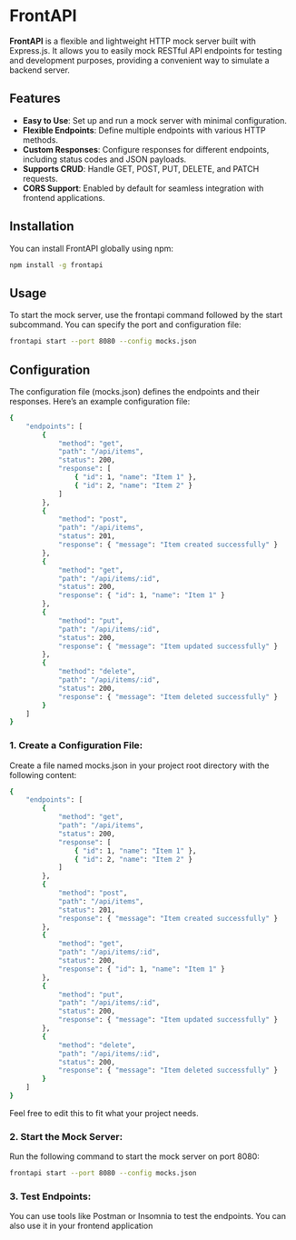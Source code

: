 # FrontAPI

**FrontAPI** is a flexible and lightweight HTTP mock server built with Express.js. It allows you to easily mock RESTful API endpoints for testing and development purposes, providing a convenient way to simulate a backend server.

## Features

- **Easy to Use**: Set up and run a mock server with minimal configuration.
- **Flexible Endpoints**: Define multiple endpoints with various HTTP methods.
- **Custom Responses**: Configure responses for different endpoints, including status codes and JSON payloads.
- **Supports CRUD**: Handle GET, POST, PUT, DELETE, and PATCH requests.
- **CORS Support**: Enabled by default for seamless integration with frontend applications.

## Installation

You can install FrontAPI globally using npm:

```bash
npm install -g frontapi
```

## Usage

To start the mock server, use the frontapi command followed by the start subcommand. You can specify the port and configuration file:

```bash
frontapi start --port 8080 --config mocks.json
```

## Configuration

The configuration file (mocks.json) defines the endpoints and their responses. Here’s an example configuration file:

```bash
{
    "endpoints": [
        {
            "method": "get",
            "path": "/api/items",
            "status": 200,
            "response": [
                { "id": 1, "name": "Item 1" },
                { "id": 2, "name": "Item 2" }
            ]
        },
        {
            "method": "post",
            "path": "/api/items",
            "status": 201,
            "response": { "message": "Item created successfully" }
        },
        {
            "method": "get",
            "path": "/api/items/:id",
            "status": 200,
            "response": { "id": 1, "name": "Item 1" }
        },
        {
            "method": "put",
            "path": "/api/items/:id",
            "status": 200,
            "response": { "message": "Item updated successfully" }
        },
        {
            "method": "delete",
            "path": "/api/items/:id",
            "status": 200,
            "response": { "message": "Item deleted successfully" }
        }
    ]
}
```

### 1. Create a Configuration File:

Create a file named mocks.json in your project root directory with the following content:

```bash
{
    "endpoints": [
        {
            "method": "get",
            "path": "/api/items",
            "status": 200,
            "response": [
                { "id": 1, "name": "Item 1" },
                { "id": 2, "name": "Item 2" }
            ]
        },
        {
            "method": "post",
            "path": "/api/items",
            "status": 201,
            "response": { "message": "Item created successfully" }
        },
        {
            "method": "get",
            "path": "/api/items/:id",
            "status": 200,
            "response": { "id": 1, "name": "Item 1" }
        },
        {
            "method": "put",
            "path": "/api/items/:id",
            "status": 200,
            "response": { "message": "Item updated successfully" }
        },
        {
            "method": "delete",
            "path": "/api/items/:id",
            "status": 200,
            "response": { "message": "Item deleted successfully" }
        }
    ]
}
```

Feel free to edit this to fit what your project needs.

### 2. Start the Mock Server:

Run the following command to start the mock server on port 8080:

```bash
frontapi start --port 8080 --config mocks.json
```

### 3. Test Endpoints:

You can use tools like Postman or Insomnia to test the endpoints. You can also use it in your frontend application

